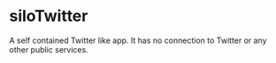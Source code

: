 # siloTwitter
A self contained Twitter like app.  It has no connection to Twitter or any other public services.  
